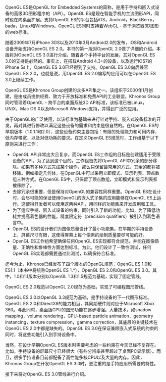 OpenGL ES是OpenGL for Embedded Systems的简称，是用于手持和嵌入式设备的高级3D图形程序的（API）。OpenGL ES是现在智能手机的主流图形API，同时也在向桌面扩展。支持OpenGL ES的平台包括iOS，Android，BlackBerry，bada，Linux和Windows。OpenGL ES同时支持着WebGL - 基于浏览器3D图形的web标准。

随着2009年7月iPhone 3GS以及2010年3月Android2.0的发布，iOS和Android设备开始支持OpenGL ES 2.0。本书的第一版对OpenGL 2.0做了详细的介绍。本版将对OpenGL ES 3.0进行介绍。随着各个手持平台的发展，其对OpenGL ES 3.0的支持是必然的。事实上，在搭载Android 4.3+的设备，以及运行iOS7的iPhone 5s上，OpenGL ES 3.0已经得到了支持。OpenGL ES 3.0向后兼容OpenGL ES 2.0，也就是说，用OpenGL ES 2.0编写的应用可以在OpenGL ES 3.0上继续工作。

OpenGL ES是Khronos Group创建的众多API集之一。该组织于2000年1月创建，是由成员提供经费、致力于开放标准和免费API的工业联盟。Khronos Group同时管理着OpenGL - 跨平台的桌面系统3D API标准，该标准已被Linux，UNIX，Mac OS X以及Microsoft Windows支持，并得到广泛的应用。

由于OpenGL的广泛使用，以该标准为基础来进行针对手持、嵌入式设备标准的开发，再对其进行修改以满足这些设备的需求和约束是很自然的。在OpenGL ES的早期版本（1.0,1.1和2.0），这些设备约束主要包括：有限的处理能力和可用内存，低内存带宽，以及对低功耗的要求。在定义OpenGL ES规范时，工作组基于以下原则来进行工作：

 - OpenGL API非常庞大且复杂，而OpenGL ES工作组的目标是创建适用于受限设备的API。为了达到这个目的，工作组首先将OpenGL API中冗余的部分移除。如果有多种方式完成某个操作，那么只保留最常用的方式，其余的都将被移除。例如指定几何体，在OpenGL中可以采用立即模式、显示列表、顶点数组三种方式。在OpenGL ES中，只保留了顶点数组，立即模式和显示列表都被移除了。
 - 去除冗余很重要，但是保持对OpenGL的兼容性同样重要。OpenGL ES在设计时，会尽可能的保证使用OpenGL的嵌入式子集的应用能够在OpenGL ES上运行。这使得开发者可以使用这两种API，用同样的功能集来开发应用和工具。
 - 为了适应手持、嵌入式设备的约束，同时引入了新的功能。比如，为了降低功耗并提高着色器的性能，精度限定符（precision qualifiers）被引入到着色语言中。
 - OpenGL ES的设计者们为图像质量设计了最小功能集。在早期的手持设备上，屏幕尺寸有限，这使得屏幕上每个像素的绘制质量要尽可能的好。
 - OpenGL ES工作组希望确保任何OpenGL ES实现都符合规范，并能在图像质量、正确性和鲁棒性方面达到标准。为此，他们设计了一致性测试，任何OpenGL ES实现都需要通过此测试，以确保符合标准。
 
 迄今为止，Khronos已经发布了四个版本的OpenGL规范：OpenGL ES 1.0和ES1.1（本书中将统称OpenGL ES 1.*），OpenGL ES 2.0和OpenGL ES 3.0。其中，1.0和1.1版本分别以OpenGL 1.3和1.5规范为基础，实现了固定管线。
 
 OpenGL ES 2.0规范以OpenGL 2.0规范为基础，实现了可编程图形管线。
 
 OpenGL ES 3.0以OpenGL 3.3规范为基础，是手持设备的下一代图形标准。OpenGL ES 2.0和DirectX9的能力相当，其同期硬件则对应于Microsoft Xbox 360。与此同时，桌面版GPU的图形功能在逐步增强。大量技术，如shadow mapping，volume rendering，GPU-based particle animation，geometry instancing，texture compression，gamma correction，其底层的关键技术在OpenGL ES 2.0中都是缺失的。OpenGL ES 3.0在保证兼顾嵌入式系统的约束的同时，将这些功能引入到手持设备中。
 
 当然，在设计早期OpenGL ES版本时需要考虑的一些约束在今天已经不复存在。比如，手持设备的屏幕尺寸已经很大（有些分辨率甚至超过了桌面PC显示器）。而且，很多手持设备目前都配备了高性能多核CPU以及大量的内存。因此，Khronos Group在开发OpenGL ES 3.0时，更注重的是手持应用所需要的特性。
 
 接下来将对OpenGL ES 3.0管线进行介绍。
 